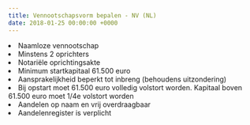 ```yaml
---
title: Vennootschapsvorm bepalen - NV (NL)
date: 2018-01-25 00:00:00 +0000
---
```

<li>Naamloze vennootschap</li> 

<li>Minstens 2 oprichters</li>

<li> Notariële oprichtingsakte</li>

 <li>Minimum startkapitaal 61.500 euro</li> 

<li>Aansprakelijkheid beperkt tot inbreng (behoudens uitzondering)</li> 

<li>Bij opstart moet 61.500 euro volledig volstort worden. Kapitaal boven 61.500 euro moet 1/4e volstort worden</li> 

<li>Aandelen op naam en vrij overdraagbaar</li>

<li>Aandelenregister is verplicht</li>